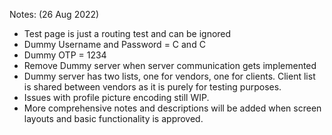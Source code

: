 Notes: (26 Aug 2022)
- Test page is just a routing test and can be ignored
- Dummy Username and Password = C and C
- Dummy OTP = 1234
- Remove Dummy server when server communication gets implemented
- Dummy server has two lists, one for vendors, one for clients. Client list is shared between
  vendors as it is purely for testing purposes.
- Issues with profile picture encoding still WIP.
- More comprehensive notes and descriptions will be added when screen layouts and basic functionality is approved.